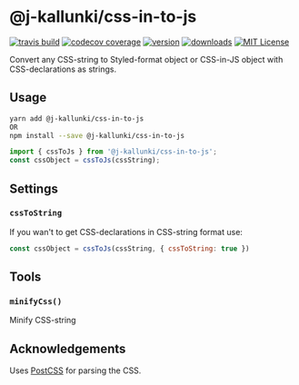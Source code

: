 # @j-kallunki/css-in-to-js

[![travis build](https://img.shields.io/travis/J-Kallunki/css-in-to-js.svg?style=flat-square)](https://travis-ci.org/J-Kallunki/css-in-to-js)
[![codecov coverage](https://img.shields.io/codecov/c/github/J-Kallunki/css-in-to-js.svg?style=flat-square)](https://codecov.io/github/J-Kallunki/css-in-to-js)
[![version](https://img.shields.io/npm/v/@j-kallunki/css-in-to-js.svg?style=flat-square)](http://npm.im/@j-kallunki/css-in-to-js)
[![downloads](https://img.shields.io/npm/dm/@j-kallunki/css-in-to-js.svg?style=flat-square)](http://npm-stat.com/charts.html?package=@j-kallunki/css-in-to-js&from=2015-08-01)
[![MIT License](https://img.shields.io/npm/l/@j-kallunki/css-in-to-js.svg?style=flat-square)](http://opensource.org/licenses/MIT)

Convert any CSS-string to Styled-format object or CSS-in-JS object with CSS-declarations as strings.

## Usage

```bash
yarn add @j-kallunki/css-in-to-js
OR
npm install --save @j-kallunki/css-in-to-js
```
```javascript
import { cssToJs } from '@j-kallunki/css-in-to-js';
const cssObject = cssToJs(cssString);
```

## Settings

### `cssToString`

If you wan't to get CSS-declarations in CSS-string format use:
```javascript
const cssObject = cssToJs(cssString, { cssToString: true })
```

## Tools

### `minifyCss()`

Minify CSS-string

## Acknowledgements

Uses [PostCSS](https://github.com/postcss/postcss) for parsing the CSS.
